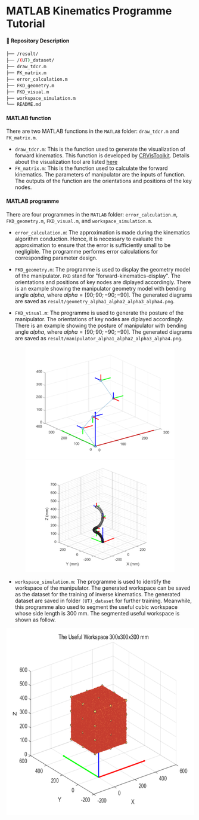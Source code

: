 # MATLAB Kinematics Programme Tutorial 
#### 📁 Repository Description
```sh
├── /result/
├── /(UT)_dataset/
├── draw_tdcr.m
├── FK_matrix.m
├── error_calculation.m
├── FKD_geometry.m
├── FKD_visual.m
├── workspace_simulation.m
└── README.md
```

#### MATLAB function
There are two MATLAB functions in the `MATLAB` folder: `draw_tdcr.m` and `FK_matrix.m`. 
+ `draw_tdcr.m`: This is the function used to generate the visualization of forward kinematics. This function is developed by [CRVisToolkit](https://github.com/ContinuumRoboticsLab/CRVisToolkit). Details about the visualization tool are listed [here](https://www.opencontinuumrobotics.com/)
+ `FK_matrix.m`: This is the function used to calculate the forward kinematics. The parameters of manipulator are the inputs of function. The outputs of the function are the orientations and positions of the key nodes.    
#### MATLAB programme
There are four programmes in the `MATLAB` folder: `error_calculation.m`, `FKD_geometry.m`, `FKD_visual.m`, and `workspace_simulation.m`.
+ `error_calculation.m`: The approximation is made during the kinematics algorithm conduction. Hence, it is necessary to evaluate the approximation to ensure that the error is sufficiently small to be negligible. The programme performs error calculations for corresponding parameter design.

+ `FKD_geometry.m`: The programme is used to display the geometry model of the manipulator. `FKD` stand for "forward-kinematics-display". The orientations and positions of key nodes are diplayed accordingly. There is an example showing the manipulator geometry model with bending angle $alpha$, where $alpha = [90;90;-90;-90]$. The generated diagrams are saved as `result/geometry_alpha1_alpha2_alpha3_alpha4.png`.  

+ `FKD_visual.m`: The programme is used to generate the posture of the manipulator. The orientations of key nodes are diplayed accordingly. There is an example showing the posture of manipulator with bending angle $alpha$, where $alpha = [90;90;-90;-90]$. The generated diagrams are saved as `result/manipulator_alpha1_alpha2_alpha3_alpha4.png`.    
<p align="center">
  <img src="result/geometry_90_90_-90_-90.png" width="400" height="300" alt="geometry_model_display">
  <img src="result/manipulator_90_90_-90_-90.png" width="400" height="300" alt="visualization_display">
</p>

+ `workspace_simulation.m`: The programme is used to identify the workspace of the manipulator. The generated workspace can be saved as the dataset for the training of inverse kinematics. The generated dataset are saved in folder `(UT)_dataset` for further training. Meanwhile, this programme also used to segment the useful cubic workspace whose side length is 300 mm. The segmented useful workspace is shown as follow.
<p align="center">
  <img src="result/useful_boundage_100000000.png" width="600" height="500" alt="useful workspace">
</p>